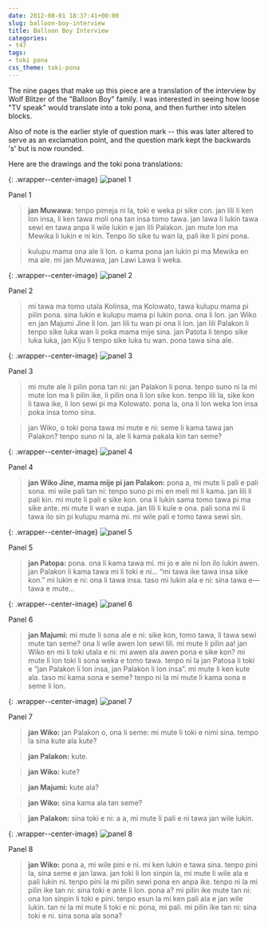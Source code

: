 ```yaml
---
date: 2012-08-01 18:37:41+00:00
slug: balloon-boy-interview
title: Balloon Boy Interview
categories:
- t47
tags:
- toki pona
css_theme: toki-pona
---
```


The nine pages that make up this piece are a translation of the interview by Wolf Blitzer of the "Balloon Boy" family.  I was interested in seeing how loose "TV speak" would translate into a toki pona, and then further into sitelen blocks.

Also of note is the earlier style of question mark -- this was later altered to serve as an exclamation point, and the question mark kept the backwards 's' but is now rounded.

Here are the drawings and the toki pona translations:

{: .wrapper--center-image}
![panel 1](/images/t47/t47.09001_1_l.jpg)

Panel 1
  
> **jan Muwawa:** tenpo pimeja ni la, toki e weka pi sike con. jan lili li ken lon insa, li ken tawa  moli ona tan insa tomo tawa. jan lawa li lukin tawa sewi en tawa anpa li wile lukin e jan lili Palakon.  jan mute lon ma Mewika li lukin e ni kin.  Tenpo ilo sike tu wan la, pali ike li pini pona.

> kulupu mama ona ale li lon. o kama pona jan lukin pi ma Mewika en ma ale. mi jan Muwawa, jan Lawi Lawa li weka.

{: .wrapper--center-image}
![panel 2](/images/t47/t47.09001_2_l.jpg)

Panel 2

> mi tawa ma tomo utala Kolinsa, ma Kolowato, tawa kulupu mama pi pilin pona. sina lukin e kulupu mama pi lukin pona. ona li lon.  jan Wiko en jan Majumi Jine li lon. jan lili tu wan pi ona li lon. jan lili Palakon li tenpo sike luka wan li poka mama mije sina.  jan Patota li tenpo sike luka luka, jan Kiju li tenpo sike luka tu wan. pona tawa sina ale.

{: .wrapper--center-image}
![panel 3](/images/t47/t47.09001_3_l.jpg)

Panel 3
  
> mi mute ale li pilin pona tan ni: jan Palakon li pona.  tenpo suno ni la mi mute lon ma li pilin ike, li pilin ona li lon sike kon.  tenpo lili la, sike kon li tawa ike, li lon sewi pi ma Kolowato. pona la, ona li lon weka lon insa poka insa tomo sina.

> jan Wiko, o toki pona tawa mi mute e ni: seme li kama tawa jan Palakon? tenpo suno ni la, ale li kama pakala kin tan seme?

{: .wrapper--center-image}
![panel 4](/images/t47/t47.09001_4_l.jpg)

Panel 4

> **jan Wiko Jine, mama mije pi jan Palakon:** pona a, mi mute li pali e pali sona. mi wile pali tan ni: tenpo suno pi mi en meli mi li kama.  jan lili li pali kin.  mi mute li pali e sike kon.  ona li lukin sama tomo tawa pi ma sike ante. mi mute li wan e supa.  jan lili li kule e ona.  pali sona mi li tawa ilo sin pi kulupu mama mi. mi wile pali e tomo tawa sewi sin.

{: .wrapper--center-image}
![panel 5](/images/t47/t47.09001_5_l.jpg)

Panel 5

> **jan Patopa:** pona. ona li kama tawa mi. mi jo e ale ni lon ilo lukin awen.  jan Palakon li kama tawa mi li toki e ni... “mi tawa ike tawa insa sike kon.”
  mi lukin e ni: ona li tawa insa.  taso mi lukin ala e ni: sina tawa e—tawa e mute…

{: .wrapper--center-image}
![panel 6](/images/t47/t47.09001_6_l.jpg)

Panel 6

> **jan Majumi:** mi mute li sona ale e ni: sike kon, tomo tawa, li tawa sewi mute tan seme?  ona li wile awen lon sewi lili.  mi mute li pilin aa! jan Wiko en mi li toki utala e ni: mi awen ala awen pona e sike kon?  mi mute li lon toki li sona weka e tomo tawa. tenpo ni la jan Patosa li toki e “jan Palakon li lon insa, jan Palakon li lon insa”.  mi mute li ken kute ala. taso mi kama sona e seme?  tenpo ni la mi mute li kama sona e seme li lon.

{: .wrapper--center-image}
![panel 7](/images/t47/t47.09001_7_l.jpg)

Panel 7

> **jan Wiko:** jan Palakon o, ona li seme: mi mute li toki e nimi sina.  tempo la sina kute ala kute?

> **jan Palakon:** kute.


> **jan Wiko:** kute?

> **jan Majumi:** kute ala?

> **jan Wiko:** sina kama ala tan seme?

> **jan Palakon:** sina toki e ni: a a, mi mute li pali e ni tawa jan wile lukin.

{: .wrapper--center-image}
![panel 8](/images/t47/t47.09001_8_l.jpg)

Panel 8

> **jan Wiko:** pona a, mi wile pini e ni.  mi ken lukin e tawa sina.  tenpo pini la, sina seme e jan lawa.  jan toki li lon sinpin la, mi mute li wile ala e pali lukin ni.   tenpo pini la mi pilin sewi pona en anpa ike. tenpo ni la mi pilin ike tan ni: sina toki e ante li lon.  pona a?  mi pilin ike mute tan ni: ona lon sinpin li toki e pini.  tenpo esun la mi ken pali ala e jan wile lukin.  tan ni la mi mute li toki e ni: pona, mi pali.  mi pilin ike tan ni: sina toki e ni.  sina sona ala sona?

